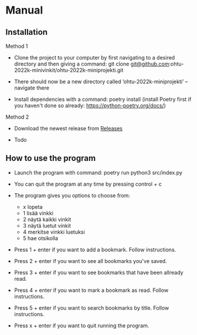 # Manual

## Installation 

Method 1

- Clone the project to your computer by first navigating to a desired directory and then giving a command: git clone git@github.com:ohtu-2022k-minivinkit/ohtu-2022k-miniprojekti.git

- There should now be a new directory called ’ohtu-2022k-miniprojekti’ – navigate there

- Install dependencies with a command: poetry install (install Poetry first if you haven't done so already: https://python-poetry.org/docs/)

Method 2

- Download the newest release from [Releases](https://github.com/ohtu-2022k-minivinkit/ohtu-2022k-miniprojekti/releases)

- Todo

## How to use the program

- Launch the program with command: poetry run python3 src/index.py

- You can quit the program at any time by pressing control + c

- The program gives you options to choose from: 
  - x lopeta
  - 1 lisää vinkki
  - 2 näytä kaikki vinkit
  - 3 näytä luetut vinkit
  - 4 merkitse vinkki luetuksi
  - 5 hae otsikolla

- Press 1 + enter if you want to add a bookmark. Follow instructions.

- Press 2 + enter if you want to see all bookmarks you've saved.

- Press 3 + enter if you want to see bookmarks that have been allready read.

- Press 4 + enter if you want to mark a bookmark as read. Follow instructions.

- Press 5 + enter if you want to search bookmarks by title. Follow instructions.

- Press x + enter if you want to quit running the program.
